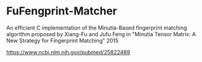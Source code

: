 # FuFengprint-Matcher
An efficient C implementation of the Minutia-Based fingerprint matching algorithm proposed by Xiang-Fu and Jufu Feng in "Minutia Tensor Matrix: A New Strategy for Fingerprint Matching" 2015 

https://www.ncbi.nlm.nih.gov/pubmed/25822489
